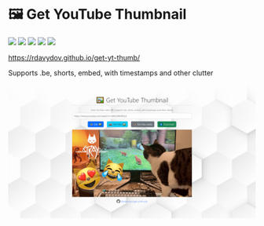 # 🖼 Get YouTube Thumbnail
![](https://img.shields.io/github/license/rdavydov/get-yt-thumb?style=for-the-badge&logo=github&color=purple&logoColor=green)
![](https://img.shields.io/github/stars/rdavydov/get-yt-thumb?style=for-the-badge&logo=github&color=blue&logoColor=green)
![](https://img.shields.io/github/forks/rdavydov/get-yt-thumb?style=for-the-badge&logo=github&color=blue&logoColor=green)
![](https://img.shields.io/github/watchers/rdavydov/get-yt-thumb?style=for-the-badge&logo=github&color=blue&logoColor=green)
![](https://img.shields.io/website?url=https%3A%2F%2Frdavydov.github.io%2Fget-yt-thumb%2F?logo=github&logoColor=green&style=for-the-badge)

<https://rdavydov.github.io/get-yt-thumb/>

Supports .be, shorts, embed, with timestamps and other clutter

![](https://raw.githubusercontent.com/rdavydov/get-yt-thumb/master/screenshot.png)
